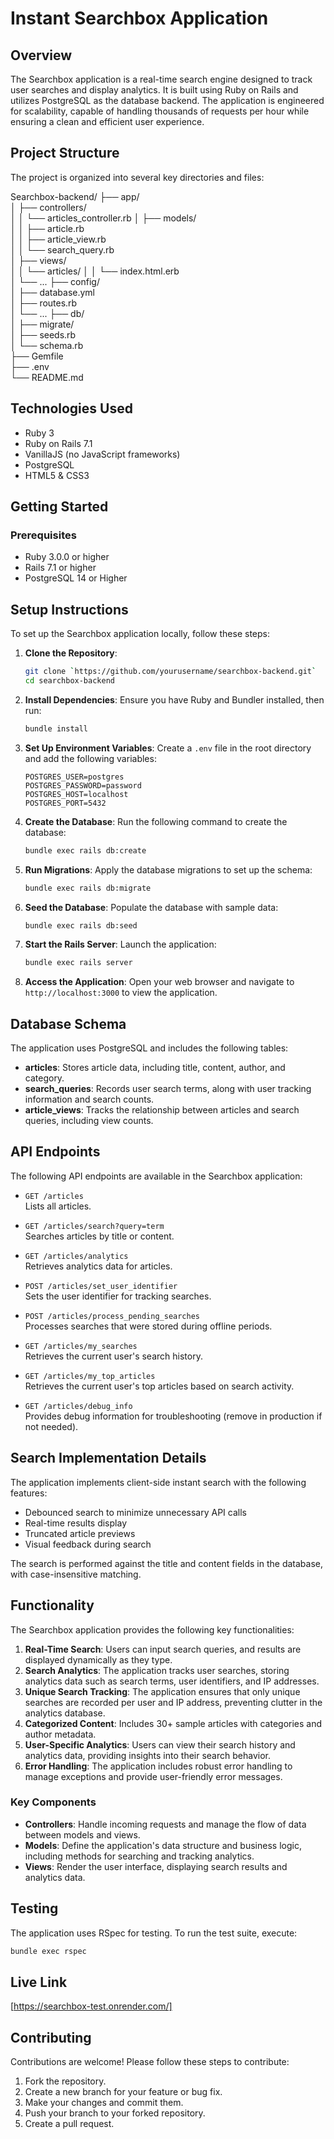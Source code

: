 # Instant Searchbox Application

## Overview

The Searchbox application is a real-time search engine designed to track user searches and display analytics. It is built using Ruby on Rails and utilizes PostgreSQL as the database backend. The application is engineered for scalability, capable of handling thousands of requests per hour while ensuring a clean and efficient user experience.


## Project Structure

The project is organized into several key directories and files:

Searchbox-backend/
├── app/               
│   ├── controllers/        
│   │   └── articles_controller.rb 
│   ├── models/            
│   │   ├── article.rb        
│   │   ├── article_view.rb    
│   │   └── search_query.rb   
│   ├── views/                
│   │   └── articles/
│   │       └── index.html.erb   
│   └── ...
├── config/                 
│   ├── database.yml           
│   ├── routes.rb          
│   └── ...
├── db/                       
│   ├── migrate/                 
│   ├── seeds.rb                
│   └── schema.rb               
├── Gemfile                     
├── .env                         
└── README.md                    


## Technologies Used

- Ruby 3
- Ruby on Rails 7.1
- VanillaJS (no JavaScript frameworks)
- PostgreSQL 
- HTML5 & CSS3

## Getting Started

### Prerequisites

- Ruby 3.0.0 or higher
- Rails 7.1 or higher
- PostgreSQL 14 or Higher

## Setup Instructions

To set up the Searchbox application locally, follow these steps:

1. **Clone the Repository**:
   ```bash
   git clone `https://github.com/yourusername/searchbox-backend.git`
   cd searchbox-backend
   ```

2. **Install Dependencies**:
   Ensure you have Ruby and Bundler installed, then run:
   ```bash
   bundle install
   ```

3. **Set Up Environment Variables**:
   Create a `.env` file in the root directory and add the following variables:
   ```plaintext
   POSTGRES_USER=postgres
   POSTGRES_PASSWORD=password
   POSTGRES_HOST=localhost
   POSTGRES_PORT=5432
   ```

4. **Create the Database**:
   Run the following command to create the database:
   ```bash
   bundle exec rails db:create
   ```

5. **Run Migrations**:
   Apply the database migrations to set up the schema:
   ```bash
   bundle exec rails db:migrate
   ```

6. **Seed the Database**:
   Populate the database with sample data:
   ```bash
   bundle exec rails db:seed
   ```

7. **Start the Rails Server**:
   Launch the application:
   ```bash
   bundle exec rails server
   ```

8. **Access the Application**:
   Open your web browser and navigate to `http://localhost:3000` to view the application.

## Database Schema

The application uses PostgreSQL and includes the following tables:

- **articles**: Stores article data, including title, content, author, and category.
- **search_queries**: Records user search terms, along with user tracking information and search counts.
- **article_views**: Tracks the relationship between articles and search queries, including view counts.

## API Endpoints

The following API endpoints are available in the Searchbox application:

- `GET /articles`  
  Lists all articles.

- `GET /articles/search?query=term`  
  Searches articles by title or content.

- `GET /articles/analytics`  
  Retrieves analytics data for articles.

- `POST /articles/set_user_identifier`  
  Sets the user identifier for tracking searches.

- `POST /articles/process_pending_searches`  
  Processes searches that were stored during offline periods.

- `GET /articles/my_searches`  
  Retrieves the current user's search history.

- `GET /articles/my_top_articles`  
  Retrieves the current user's top articles based on search activity.

- `GET /articles/debug_info`  
  Provides debug information for troubleshooting (remove in production if not needed).

## Search Implementation Details

The application implements client-side instant search with the following features:

- Debounced search to minimize unnecessary API calls
- Real-time results display
- Truncated article previews
- Visual feedback during search

The search is performed against the title and content fields in the database, with case-insensitive matching.

## Functionality

The Searchbox application provides the following key functionalities:

1. **Real-Time Search**: Users can input search queries, and results are displayed dynamically as they type.
2. **Search Analytics**: The application tracks user searches, storing analytics data such as search terms, user identifiers, and IP addresses.
3. **Unique Search Tracking**: The application ensures that only unique searches are recorded per user and IP address, preventing clutter in the analytics database.
4. **Categorized Content**: Includes 30+ sample articles with categories and author metadata.
5. **User-Specific Analytics**: Users can view their search history and analytics data, providing insights into their search behavior.
6. **Error Handling**: The application includes robust error handling to manage exceptions and provide user-friendly error messages.

### Key Components

- **Controllers**: Handle incoming requests and manage the flow of data between models and views.
- **Models**: Define the application's data structure and business logic, including methods for searching and tracking analytics.
- **Views**: Render the user interface, displaying search results and analytics data.

## Testing

The application uses RSpec for testing. To run the test suite, execute:
```bash
bundle exec rspec
```

## Live Link 

[https://searchbox-test.onrender.com/]

## Contributing

Contributions are welcome! Please follow these steps to contribute:

1. Fork the repository.
2. Create a new branch for your feature or bug fix.
3. Make your changes and commit them.
4. Push your branch to your forked repository.
5. Create a pull request.

